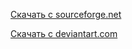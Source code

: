 [Скачать с sourceforge.net](http://hrp.count-zero.ru/p/download.html)

[Скачать с deviantart.com](http://sta.sh/017tdnr0iuad)

